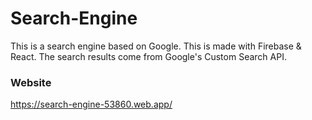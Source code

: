 # Search-Engine

This is a search engine based on Google. This is made with Firebase & React. The search results come from Google's Custom Search API.

### Website

https://search-engine-53860.web.app/
